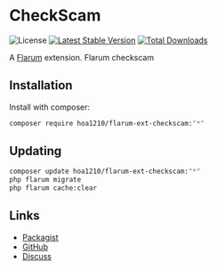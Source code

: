 # CheckScam

![License](https://img.shields.io/badge/license-MIT-blue.svg) [![Latest Stable Version](https://img.shields.io/packagist/v/hoa1210/flarum-ext-checkscam.svg)](https://packagist.org/packages/hoa1210/flarum-ext-checkscam) [![Total Downloads](https://img.shields.io/packagist/dt/hoa1210/flarum-ext-checkscam.svg)](https://packagist.org/packages/hoa1210/flarum-ext-checkscam)

A [Flarum](http://flarum.org) extension. Flarum checkscam

## Installation

Install with composer:

```sh
composer require hoa1210/flarum-ext-checkscam:"*"
```

## Updating

```sh
composer update hoa1210/flarum-ext-checkscam:"*"
php flarum migrate
php flarum cache:clear
```

## Links

- [Packagist](https://packagist.org/packages/hoa1210/flarum-ext-checkscam)
- [GitHub](https://github.com/hoa1210/flarum-ext-checkscam)
- [Discuss](https://discuss.flarum.org/d/PUT_DISCUSS_SLUG_HERE)
